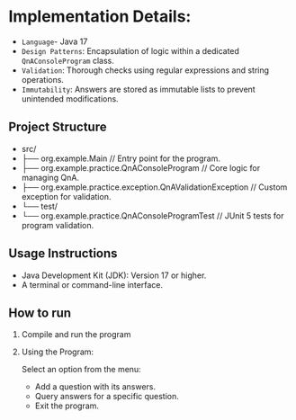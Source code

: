 # Implementation Details:

* `Language`-  Java 17
* `Design Patterns`: Encapsulation of logic within a dedicated `QnAConsoleProgram` class.
* `Validation`: Thorough checks using regular expressions and string operations.
* `Immutability`: Answers are stored as immutable lists to prevent unintended modifications.

## Project Structure

* src/
* ├── org.example.Main                          // Entry point for the program.
* ├── org.example.practice.QnAConsoleProgram   // Core logic for managing QnA.
* ├── org.example.practice.exception.QnAValidationException  // Custom exception for validation.
* └── test/
* └── org.example.practice.QnAConsoleProgramTest  // JUnit 5 tests for program validation.

## Usage Instructions

* Java Development Kit (JDK): Version 17 or higher.
* A terminal or command-line interface.

## How to run

1. Compile and run the program

2. Using the Program:
    
    Select an option from the menu:
    - Add a question with its answers.
    - Query answers for a specific question.
    - Exit the program.
